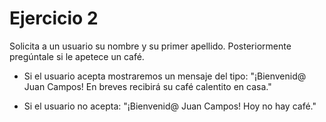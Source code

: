 # Ejercicio 2

Solicita a un usuario su nombre y su primer apellido. Posteriormente pregúntale 
si le apetece un café.

- Si el usuario acepta mostraremos un mensaje del tipo: "¡Bienvenid@ Juan Campos! 
  En breves recibirá su café calentito en casa."

- Si el usuario no acepta: "¡Bienvenid@ Juan Campos! Hoy no hay café."
